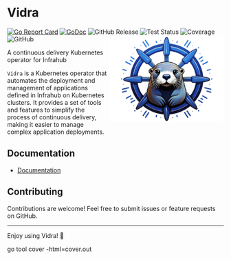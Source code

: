 # Vidra
[![Go Report Card](https://goreportcard.com/badge/github.com/kubernetes/kubernetes)](https://goreportcard.com/report/https://github.com/infrahub-operator/vidra) 
[![GoDoc](https://pkg.go.dev/badge/github.com/infrahub-operator/vidra)](https://pkg.go.dev/github.com/infrahub-operator/vidra)
![GitHub Release](https://img.shields.io/github/v/release/SimLi1333/vidra?include_prereleases&sort=semver)
![Test Status](https://img.shields.io/github/actions/workflow/status/SimLi1333/vidra/main.yaml?label=Tests)
![Coverage](https://img.shields.io/endpoint?url=https://simli1333.github.io/vidra/coverage-badge.json)
![GitHub](https://img.shields.io/github/license/SimLi1333/vidra)
<img src=".github/logo.png" alt="Nornir Conditional Runner Logo" height="200" align="right">

A continuous delivery Kubernetes operator for Infrahub

`Vidra` is a Kubernetes operator that automates the deployment and management of applications defined in Infrahub on Kubernetes clusters. It provides a set of tools and features to simplify the process of continuous delivery, making it easier to manage complex application deployments.
## Documentation
- [Documentation](https://infrahub-operator.github.io/vidra/)

## Contributing

Contributions are welcome! Feel free to submit issues or feature requests on GitHub.

--- 
Enjoy using Vidra! 🎉

go tool cover -html=cover.out
